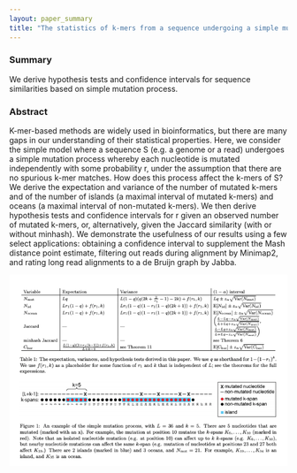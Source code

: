 ```yaml
---
layout: paper_summary
title: "The statistics of k-mers from a sequence undergoing a simple mutation process without spurious matches"
---
```


### Summary
We derive hypothesis tests and confidence intervals for sequence similarities based on simple mutation process.

### Abstract
K-mer-based methods are widely used in bioinformatics, but there are many gaps in our understanding of their statistical properties. Here, we consider the simple model where a sequence S (e.g. a genome or a read) undergoes a simple mutation process whereby each nucleotide is mutated independently with some probability r, under the assumption that there are no spurious k-mer matches. How does this process affect the k-mers of S? We derive the expectation and variance of the number of mutated k-mers and of the number of islands (a maximal interval of mutated k-mers) and oceans (a maximal interval of non-mutated k-mers). We then derive hypothesis tests and confidence intervals for r given an observed number of mutated k-mers, or, alternatively, given the Jaccard similarity (with or without minhash). We demonstrate the usefulness of our results using a few select applications: obtaining a confidence interval to supplement the Mash distance point estimate, filtering out reads during alignment by Minimap2, and rating long read alignments to a de Bruijn graph by Jabba.

<img src="../../images/publication/rxiv_kmer_stats.png" />


